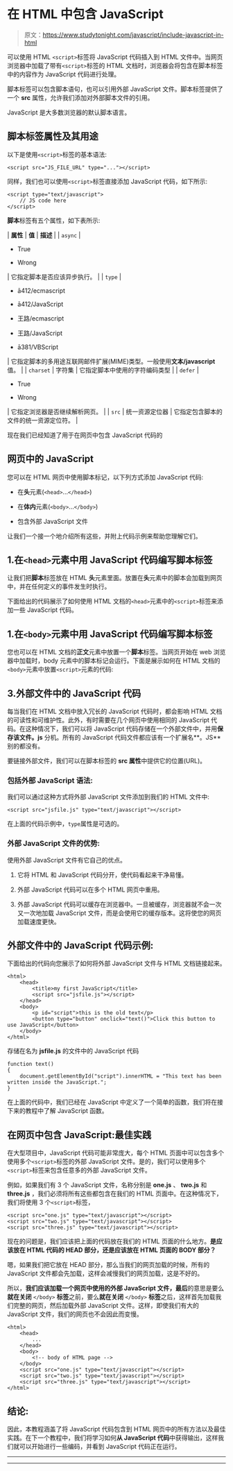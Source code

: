 # 在 HTML 中包含 JavaScript

> 原文：<https://www.studytonight.com/javascript/include-javascript-in-html>

可以使用 HTML `<script>`标签将 JavaScript 代码插入到 HTML 文件中。当网页浏览器中加载了带有`<script>`标签的 HTML 文档时，浏览器会将包含在脚本标签中的内容作为 JavaScript 代码进行处理。

脚本标签可以包含脚本语句，也可以引用外部 JavaScript 文件。脚本标签提供了一个 **src** 属性，允许我们添加对外部脚本文件的引用。

JavaScript 是大多数浏览器的默认脚本语言。

## 脚本标签属性及其用途

以下是使用`<script>`标签的基本语法:

```
<script src="JS_FILE_URL" type="..."></script>
```

同样，我们也可以使用`<script>`标签直接添加 JavaScript 代码，如下所示:

```
<script type="text/javascript">
    // JS code here
</script>
```

**脚本**标签有五个属性，如下表所示:

| **属性** | **值** | **描述** |
| `async` | 

*   True

*   Wrong

 | 它指定脚本是否应该异步执行。 |
| `type` | 

*   ā412/ecmascript

*   ā412/JavaScript

*   王路/ecmascript

*   王路/JavaScript

*   ā381/VBScript

 | 它指定脚本的多用途互联网邮件扩展(MIME)类型。一般使用**文本/javascript** 值。 |
| `charset` | 字符集 | 它指定脚本中使用的字符编码类型 |
| `defer` | 

*   True

*   Wrong

 | 它指定浏览器是否继续解析网页。 |
| `src` | 统一资源定位器 | 它指定包含脚本的文件的统一资源定位符。 |

现在我们已经知道了用于在网页中包含 JavaScript 代码的

## 网页中的 JavaScript

您可以在 HTML 网页中使用脚本标记，以下列方式添加 JavaScript 代码:

*   在**头**元素(`<head>`...`</head>`)

*   在**体内**元素(`<body>`...`</body>`)

*   包含外部 JavaScript 文件

让我们一个接一个地介绍所有这些，并附上代码示例来帮助您理解它们。

## 1.在`<head>`元素中用 JavaScript 代码编写脚本标签

让我们把**脚本**标签放在 HTML **头**元素里面。放置在**头**元素中的脚本会加载到网页中，并在任何定义的事件发生时执行。

下面给出的代码展示了如何使用 HTML 文档的`<head>`元素中的`<script>`标签来添加一些 JavaScript 代码。

## 1.在`<body>`元素中用 JavaScript 代码编写脚本标签

您也可以在 HTML 文档的**正文**元素中放置一个**脚本**标签。当网页开始在 web 浏览器中加载时，body 元素中的脚本标记会运行。下面是展示如何在 HTML 文档的`<body>`元素中放置`<script>`元素的代码:

## 3.外部文件中的 JavaScript 代码

每当我们在 HTML 文档中放入冗长的 JavaScript 代码时，都会影响 HTML 文档的可读性和可维护性。此外，有时需要在几个网页中使用相同的 JavaScript 代码。在这种情况下，我们可以将 JavaScript 代码存储在一个外部文件中，并用**保存该文件。js** 分机。所有的 JavaScript 代码文件都应该有一个扩展名**。JS** 别的都没有。

要链接外部文件，我们可以在脚本标签的 **src 属性**中提供它的位置(URL)。

### 包括外部 JavaScript 语法:

我们可以通过这种方式将外部 JavaScript 文件添加到我们的 HTML 文件中:

```
<script src="jsfile.js" type="text/javascript"></script> 
```

在上面的代码示例中，`type`属性是可选的。

### 外部 JavaScript 文件的优势:

使用外部 JavaScript 文件有它自己的优点。

1.  它将 HTML 和 JavaScript 代码分开，使代码看起来干净易懂。

2.  外部 JavaScript 代码可以在多个 HTML 网页中重用。

3.  外部 JavaScript 代码可以缓存在浏览器中。一旦被缓存，浏览器就不会一次又一次地加载 JavaScript 文件，而是会使用它的缓存版本。这将使您的网页加载速度更快。

## 外部文件中的 JavaScript 代码示例:

下面给出的代码向您展示了如何将外部 JavaScript 文件与 HTML 文档链接起来。

```
<html>
    <head> 
        <title>my first JavaScript</title> 
        <script src="jsfile.js"></script> 
    </head> 
    <body> 
        <p id="script">this is the old text</p> 
        <button type="button" onclick="text()">Click this button to use JavaScript</button> 
    </body> 
</html>
```

存储在名为 **jsfile.js** 的文件中的 JavaScript 代码

```
function text() 
{
    document.getElementById("script").innerHTML = "This text has been written inside the JavaScript.";
}
```

在上面的代码中，我们已经在 JavaScript 中定义了一个简单的函数，我们将在接下来的教程中了解 JavaScript 函数。

## 在网页中包含 JavaScript:最佳实践

在大型项目中，JavaScript 代码可能非常庞大，每个 HTML 页面中可以包含多个使用多个`<script>`标签的外部 JavaScript 文件。是的，我们可以使用多个`<script>`标签来包含任意多的外部 JavaScript 文件。

例如，如果我们有 3 个 JavaScript 文件，名称分别是 **one.js** 、 **two.js** 和 **three.js** ，我们必须将所有这些都包含在我们的 HTML 页面中。在这种情况下，我们将使用 3 个`<script>`标签，

```
<script src="one.js" type="text/javascript"></script>
<script src="two.js" type="text/javascript"></script>
<script src="three.js" type="text/javascript"></script>
```

现在的问题是，我们应该把上面的代码放在我们的 HTML 页面的什么地方。**是应该放在 HTML 代码的 HEAD 部分，还是应该放在 HTML 页面的 BODY 部分？**

嗯，如果我们把它放在 HEAD 部分，那么当我们的网页加载的时候，所有的 JavaScript 文件都会先加载，这样会减慢我们的网页加载，这是不好的。

所以，**我们应该加载一个网页中使用的外部 JavaScript 文件，最后**的意思是要么**就在关闭** `</body>` **标签**之前，要么**就在关闭** `</body>` **标签**之后，这样首先加载我们完整的网页，然后加载外部 JavaScript 文件。这样，即使我们有大的 JavaScript 文件，我们的网页也不会因此而变慢。

```
<html>
    <head>
        ...
    </head>
    <body>
        <!-- body of HTML page -->
    </body>
    <script src="one.js" type="text/javascript"></script>
    <script src="two.js" type="text/javascript"></script>
    <script src="three.js" type="text/javascript"></script>
</html>
```

## 结论:

因此，本教程涵盖了将 JavaScript 代码包含到 HTML 网页中的所有方法以及最佳实践。在下一个教程中，我们将学习如何**从 JavaScript 代码**中获得输出，这样我们就可以开始进行一些编码，并看到 JavaScript 代码正在运行。

* * *

* * *